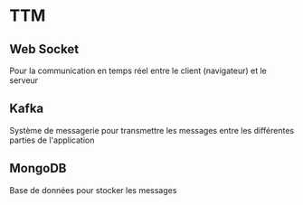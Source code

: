 
# TTM

## Web Socket

Pour la communication en temps réel entre le client (navigateur) et le serveur

## Kafka

Système de messagerie pour transmettre les messages entre les différentes parties de l'application

## MongoDB

Base de données pour stocker les messages

